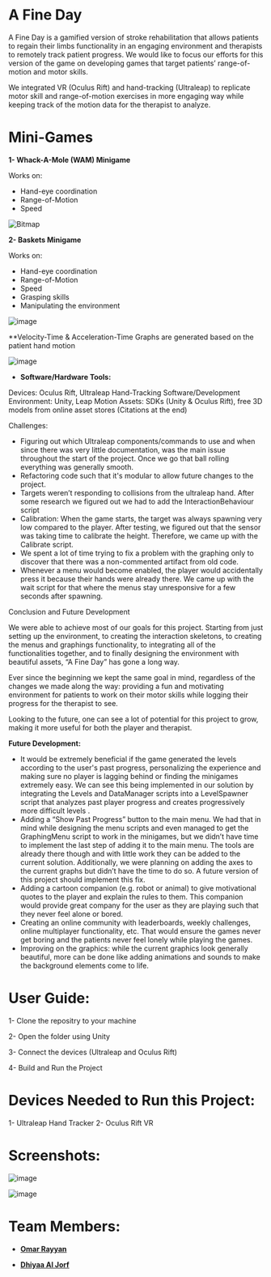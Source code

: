 # A Fine Day

A Fine Day is a gamified version of stroke rehabilitation that allows patients to regain their limbs functionality in an engaging environment and therapists to remotely track patient progress. We would like to focus our efforts for this version of the game on developing games that target patients’ range-of-motion and motor skills.

We integrated VR (Oculus Rift) and hand-tracking (Ultraleap) to replicate motor skill and range-of-motion exercises in more engaging way while keeping track of the motion data for the therapist to analyze.

# Mini-Games

**1- Whack-A-Mole (WAM) Minigame**

Works on:
- Hand-eye coordination
- Range-of-Motion
- Speed

![Bitmap](https://user-images.githubusercontent.com/77675540/146438818-12cb6eb8-93eb-482e-b66a-6a3ab8da0ccc.png)

**2- Baskets Minigame**

Works on:
- Hand-eye coordination
- Range-of-Motion
- Speed
- Grasping skills
- Manipulating the environment

![image](https://user-images.githubusercontent.com/77675540/146441239-4361ca89-010b-4f6b-95c2-b823a1920db8.png)

**Velocity-Time & Acceleration-Time Graphs are generated based on the patient hand motion

![image](https://user-images.githubusercontent.com/77675540/146442410-5f27d826-8bf6-4670-8a40-37c37f3e1da4.png)

- **Software/Hardware Tools:**

Devices: Oculus Rift, Ultraleap Hand-Tracking
Software/Development Environment: Unity, Leap Motion
Assets: SDKs (Unity & Oculus Rift), free 3D models from online asset stores (Citations at the end)


Challenges:

- Figuring out which Ultraleap components/commands to use and when since there was very little documentation, was the main issue throughout the start of the project. Once we go that ball rolling everything was generally smooth.
- Refactoring code such that it's modular to allow future changes to the project.
- Targets weren’t responding to collisions from the ultraleap hand. After some research we figured out we had to add the InteractionBehaviour script
- Calibration: When the game starts, the target was always spawning very low compared to the player. After testing, we figured out that the sensor was taking time to calibrate the height. Therefore, we came up with the Calibrate script.
- We spent a lot of time trying to fix a problem with the graphing only to discover that there was a non-commented artifact from old code.
- Whenever a menu would become enabled, the player would accidentally press it because their hands were already there. We came up with the wait script for that where the menus stay unresponsive for a few seconds after spawning.


Conclusion and Future Development

We were able to achieve most of our goals for this project. Starting from just setting up the environment, to creating the interaction skeletons, to creating the menus and graphings functionality, to integrating all of the functionalities together, and to finally designing the environment with beautiful assets, “A Fine Day” has gone a long way.

Ever since the beginning we kept the same goal in mind, regardless of the changes we made along the way: providing a fun and motivating environment for patients to work on their motor skills while logging their progress for the therapist to see.

Looking to the future, one can see a lot of potential for this project to grow, making it more useful for both the player and therapist.

**Future Development:**

- It would be extremely beneficial if the game generated the levels according to the user's past progress, personalizing the experience and making sure no player is lagging behind or finding the minigames extremely easy. We can see this being implemented in our solution by integrating the Levels and DataManager scripts into a LevelSpawner script that analyzes past player progress and creates progressively more difficult levels .
- Adding a “Show Past Progress” button to the main menu. We had that in mind while designing the menu scripts and even managed to get the GraphingMenu script to work in the minigames, but we didn’t have time to implement the last step of adding it to the main menu. The tools are already there though and with little work they can be added to the current solution. Additionally, we were planning on adding the axes to the current graphs but didn’t have the time to do so. A future version of this project should implement this fix.
- Adding a cartoon companion (e.g. robot or animal) to give motivational quotes to the player and explain the rules to them. This companion would provide great company for the user as they are playing such that they never feel alone or bored.
- Creating an online community with leaderboards, weekly challenges, online multiplayer functionality, etc. That would ensure the games never get boring and the patients never feel lonely while playing the games.
- Improving on the graphics: while the current graphics look generally beautiful, more can be done like adding animations and sounds to make the background elements come to life. 

# User Guide:
1- Clone the repositry to your machine

2- Open the folder using Unity

3- Connect the devices (Ultraleap and Oculus Rift)

4- Build and Run the Project

# Devices Needed to Run this Project:
1- Ultraleap Hand Tracker
2- Oculus Rift VR

# Screenshots:

![image](https://user-images.githubusercontent.com/77675540/146443162-c4884f3a-ee5a-4895-8f84-e55eeb3143a0.png)

![image](https://user-images.githubusercontent.com/77675540/146442661-8e3043ab-19e0-4799-985c-0eb82c4a330a.png)

# Team Members:

- **[Omar Rayyan](https://github.com/omarrayyann)**

- **[Dhiyaa Al Jorf](https://github.com/DoodyShark)**

